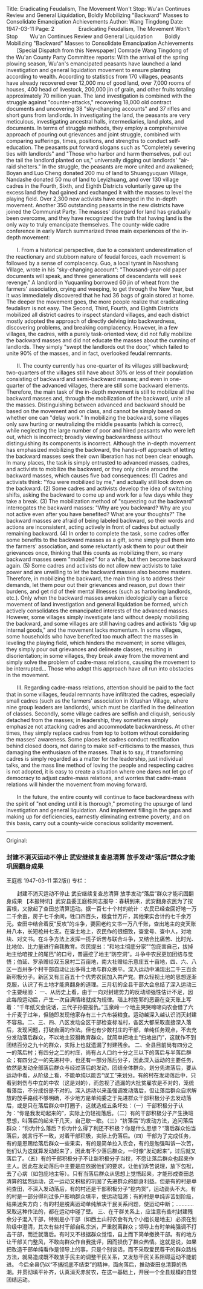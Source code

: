 Title: Eradicating Feudalism, The Movement Won't Stop: Wu'an Continues Review and General Liquidation, Boldly Mobilizing "Backward" Masses to Consolidate Emancipation Achievements
Author: Wang Tingdong
Date: 1947-03-11
Page: 2
　　
　　Eradicating Feudalism, The Movement Won't Stop
　　Wu'an Continues Review and General Liquidation
　　Boldly Mobilizing "Backward" Masses to Consolidate Emancipation Achievements
　　[Special Dispatch from this Newspaper] Comrade Wang Tingdong of the Wu'an County Party Committee reports: With the arrival of the spring plowing season, Wu'an's emancipated peasants have launched a land investigation and general liquidation movement to ensure planting according to wealth. According to statistics from 170 villages, peasants have already recovered over 12,000 mu of good land, over 7,000 rooms of houses, 400 head of livestock, 200,000 jin of grain, and other fruits totaling approximately 70 million yuan. The land investigation is combined with the struggle against "counter-attacks," recovering 18,000 old contract documents and uncovering 38 "sky-changing accounts" and 37 rifles and short guns from landlords. In investigating the land, the peasants are very meticulous, investigating ancestral halls, intermediaries, land plots, and documents. In terms of struggle methods, they employ a comprehensive approach of pouring out grievances and joint struggle, combined with comparing sufferings, times, positions, and strengths to conduct self-education. The peasants put forward slogans such as "Completely severing ties with landlords" and "Those who harbor and harm themselves, pull out the tail the landlord planted on us," universally digging out landlords' "air-raid shelters." In the struggle, the peasants are more united and awakened; Boyan and Luo Cheng donated 200 mu of land to Shuangyuquan Village, Nandashe donated 50 mu of land to Leyizhuang, and over 130 village cadres in the Fourth, Sixth, and Eighth Districts voluntarily gave up the excess land they had gained and exchanged it with the masses to level the playing field. Over 2,300 new activists have emerged in the in-depth movement. Another 350 outstanding peasants in the new districts have joined the Communist Party. The masses' disregard for land has gradually been overcome, and they have recognized the truth that having land is the only way to truly emancipate themselves. The county-wide cadre conference in early March summarized three main experiences of the in-depth movement:

　　I. From a historical perspective, due to a consistent underestimation of the reactionary and stubborn nature of feudal forces, each movement is followed by a sense of complacency. Guo, a local tyrant in Naoshang Village, wrote in his "sky-changing account": "Thousand-year-old paper documents will speak, and three generations of descendants will seek revenge." A landlord in Yuquanling borrowed 60 jin of wheat from the farmers' association, crying and weeping, to get through the New Year, but it was immediately discovered that he had 36 bags of grain stored at home. The deeper the movement goes, the more people realize that eradicating feudalism is not easy. The Second, Third, Fourth, and Eighth Districts mobilized all district cadres to inspect standard villages, and each district mostly adopted the approach of directly delving into backwardness, discovering problems, and breaking complacency. However, in a few villages, the cadres, with a purely task-oriented view, did not fully mobilize the backward masses and did not educate the masses about the cunning of landlords. They simply "swept the landlords out the door," which failed to unite 90% of the masses, and in fact, overlooked feudal remnants.

　　II. The county currently has one-quarter of its villages still backward; two-quarters of the villages still have about 30% or less of their population consisting of backward and semi-backward masses; and even in one-quarter of the advanced villages, there are still some backward elements. Therefore, the main task of the in-depth movement is still to mobilize all the backward masses and, through the mobilization of the backward, unite all the masses. Distinguishing between advanced and backward should be based on the movement and on class, and cannot be simply based on whether one can "delay work." In mobilizing the backward, some villages only saw hurting or neutralizing the middle peasants (which is correct), while neglecting the large number of poor and hired peasants who were left out, which is incorrect; broadly viewing backwardness without distinguishing its components is incorrect. Although the in-depth movement has emphasized mobilizing the backward, the hands-off approach of letting the backward masses seek their own liberation has not been clear enough. In many places, the task is simply entrusted to advanced masses, cadres, and activists to mobilize the backward, or they only circle around the backward masses, which causes five bad consequences: (1) Cadres and activists think: "You were mobilized by me," and actually still look down on the backward. (2) Some cadres and activists develop the idea of switching shifts, asking the backward to come up and work for a few days while they take a break. (3) The mobilization method of "squeezing out the backward" interrogates the backward masses: "Why are you backward? Why are you not active even after you have benefited? What are your thoughts?" The backward masses are afraid of being labeled backward, so their words and actions are inconsistent, acting actively in front of cadres but actually remaining backward. (4) In order to complete the task, some cadres offer some benefits to the backward masses as a gift, some simply pull them into the farmers' association, and some reluctantly ask them to pour out their grievances once, thinking that this counts as mobilizing them, so many backward masses seem "mobilized" for a while, but then become backward again. (5) Some cadres and activists do not allow new activists to take power and are unwilling to let the backward masses also become masters. Therefore, in mobilizing the backward, the main thing is to address their demands, let them pour out their grievances and reason, put down their burdens, and get rid of their mental illnesses (such as harboring landlords, etc.). Only when the backward masses awaken ideologically can a fierce movement of land investigation and general liquidation be formed, which actively consolidates the emancipated interests of the advanced masses. However, some villages simply investigate land without deeply mobilizing the backward, and some villages are still having cadres and activists "dig up internal goods," and the movement lacks momentum. In some villages, some households who have benefited too much affect the masses in leveling the playing field, which hinders the movement; in some villages, they simply pour out grievances and delineate classes, resulting in disorientation; in some villages, they break away from the movement and simply solve the problem of cadre-mass relations, causing the movement to be interrupted… Those who adopt this approach have all run into obstacles in the movement.

　　III. Regarding cadre-mass relations, attention should be paid to the fact that in some villages, feudal remnants have infiltrated the cadres, especially small cadres (such as the farmers' association in Xitushan Village, where nine group leaders are landlords), which must be clarified in the delineation of classes. Secondly, some village cadres are selfish and cliquish, seriously detached from the masses; in leadership, they sometimes simply emphasize not attacking cadres and accommodate backwardness. At other times, they simply replace cadres from top to bottom without considering the masses' awareness. Some places let cadres conduct rectification behind closed doors, not daring to make self-criticisms to the masses, thus damaging the enthusiasm of the masses. That is to say, if transforming cadres is simply regarded as a matter for the leadership, just individual talks, and the mass line method of loving the people and respecting cadres is not adopted, it is easy to create a situation where one dares not let go of democracy to adjust cadre-mass relations, and worries that cadre-mass relations will hinder the movement from moving forward.

　　In the future, the entire county will continue to face backwardness with the spirit of "not ending until it is thorough," promoting the upsurge of land investigation and general liquidation. And implement filling in the gaps and making up for deficiencies, earnestly eliminating extreme poverty, and on this basis, carry out a county-wide conscious solidarity movement.



<hr /> 

Original: 


### 封建不消灭运动不停止  武安继续复查总清算  放手发动“落后”群众才能巩固翻身成果
王庭栋
1947-03-11
第2版()
专栏：

　　封建不消灭运动不停止
    武安继续复查总清算
    放手发动“落后”群众才能巩固翻身成果
    【本报特讯】武安县委王庭栋同志报导：春耕到来，武安翻身农民为了按富根，又掀起了查田总清算运动。据一百七十个村的统计：农民已经查回好地一万二千余亩，房子七千余间，牲口四百头，粮食廿万斤，其他果实合计约七千余万元。查田中结合着反“反攻”的斗争，要回老约文书一万八千账，查出地主的变天账卅八本，长短枪卅七支。在查土地上，农民作的很细致，查堂号、查中人，对地块、对文书。在斗争方法上发挥一揽子诉苦与联合斗争，又结合比痛苦、比时光、比地位、比力量进行自我教育。农民提出：“和地主彻底分家”“包庇害自己，拔掉地主给咱按上的尾巴”的口号，普遍挖了地主“防空洞”。斗争中农民更加团结与觉悟；伯延、罗承赠给双玉泉村二百亩地，南大社赠给乐意庄五十亩地，四、六、八区一百卅多个村干部自动让出多得土地与群众换平。深入运动中涌现出二千三百余新积极分子。新区又有三百五十个优秀农民加入共产党。群众轻视土地的思想逐渐克服，认识了有土地才能真翻身的道理。三月初的全县干部大会总结了深入运动三个主要经验：
    一、从历史上看，由于一向对封建势力的反动顽强性估计不足，因此每段运动后，产生一次自满情绪就成为规律。瑙上村姓郭的恶霸在变天账上写着：“千年纸文会说话，三代子孙要报仇。”玉泉岭一个地主哭哭啼啼向农会借了六十斤麦子过年，但随即发现他家存有三十六布袋粮食。运动越深入越认识消灭封建不容易。二、三、四、八区发动全区干部检查标准村，各区大都采取直接深入落后，发现问题，打破自满的作法。但也有少数村庄的干部，单纯任务观点，不去充分发动落后群众，不以地主狡猾教育群众，就简单把地主“扫地出门”，这就作不到团结百分之九十的群众，实际上也就遗漏了封建残余。
    二、全县目前尚有四分之一的落后村；有四分之二的村庄，尚有占人口约十分之三以下的落后与半落后群众；有四分之一的先进村中，也还有一部分落后分子，因此深入运动的主要任务，依然是发动全部落后群众与经过落后的发动，团结全体群众。划分先进落后，要从运动中看，从阶级上看，不能单纯以能否“误工”来划分。有的村在发动落后中，只看到刺伤与中立的中农（这是对的），而忽视了遗漏的大批贫雇农是不对的，笼统看落后，不分成份是不对的。深入运动以来虽强调发动落后，但让落后群众自求解放的放手路线不够明确，不少地方是单纯委之于先进群众干部积极分子去发动落后，或是只在落后群众中打圈子，这就造成五条坏处：（一）干部积极分子认为：“你是我发动起来的”，实际上仍轻视落后。（二）有的干部积极分子产生换班思想，叫落后的起来干几天，自己歇一歇。（三）“挤落后”的发动方法，追问落后群众：“你为什么落后？你为什么得了利还不积极？你是什么思想？”落后群众怕当落后，就言行不一致，对着干部积极，实际上仍落后。（四）干部为了完成任务，有的是恩赐给落后群众一些果实，有的是简单拉入农会，有的是勉强叫诉一次苦，他们认为这就算发动起来了，因此有不少落后群众，一时像“发动起来”，过后就又落后了。（五）有的干部积极分子不让新积极分子当权，不愿让落后群众也起来作主人。因此在发动落后中主要是应依据他们的要求，让他们诉苦说理，放下包袱，去了心病（如包庇地主等）。只有当落后群众从思想上觉悟起来，才能形成查田总清算的猛烈运动，这一运动又积极的巩固了先进群众的翻身利益。但是有的村是单纯查田，不深入发动落后，有的村还是干部积极分子“挖内货”，运动劲头不大。有的村是一部分得利过多户影响群众填平，使运动阻滞；有的村是单纯诉苦划阶级，结果迷失方向；有的村是脱离运动单纯解决干民关系问题，使运动中断；…………采取这种作法的，都在运动中碰了壁。
    三、在干群关系上，应注意有些村封建残余分子混入干部，特别是小干部（如西土山村农会有九个小组长是地主）必须在划阶级中澄清，其次有些村干部自私宗派，严重脱离群众；领导上有时单纯强调不打击干部，而迁就落后。有时又不根据群众觉悟，自上而下简单撤换干部。有的地方让干部关门整风，不敢向群众作自我批评，因而损伤了群众热情。这就是说，如果把改造干部单纯看作是领导上的事，只是个别谈话，而不采取爱民尊干的群众路线方法，就易造成既不敢放手民主的调整干民关系，又发愁干民关系阻碍运动不能前进。
    今后全县仍以“不搞彻底不结束”的精神，面向落后，推动查田总清算的热潮。并贯彻填平补齐，认真消灭赤贫农，在这一基础上，开展一个全县规模的自觉团结运动。
